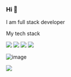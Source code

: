 ### Hi 👋 
I am full stack developer


My tech stack

<img src="https://img.shields.io/badge/HTML-000?style=for-the-badge&logo=Html5&logoColor=FFFF00"/> <img src="https://img.shields.io/badge/CSS-000?style=for-the-badge&logo=CSS3&logoColor=blue"/> <img src="https://img.shields.io/badge/javascript-000?style=for-the-badge&logo=javascript&logoColor=FFFF00"/> <img src="https://img.shields.io/badge/Java-000?style=for-the-badge&logo=![image](https://github.com/ashim120303/ashim120303/assets/110027577/471b1019-554f-4dd8-b489-9cd938a9c420)&logoColor=fff"/>

![image](https://github.com/ashim120303/ashim120303/assets/110027577/63c61255-8707-46d5-97c5-a8d009434280)




<img src="https://img.shields.io/badge/НАДПИСЬ НА БЕЙДЖЕ-ЦВЕТ ФОНА?style=for-the-badge&logo=НАЗВАНИЕ ЛОГОТИПА&logoColor=ЦВЕТ ЛОГОТИПА"/>
